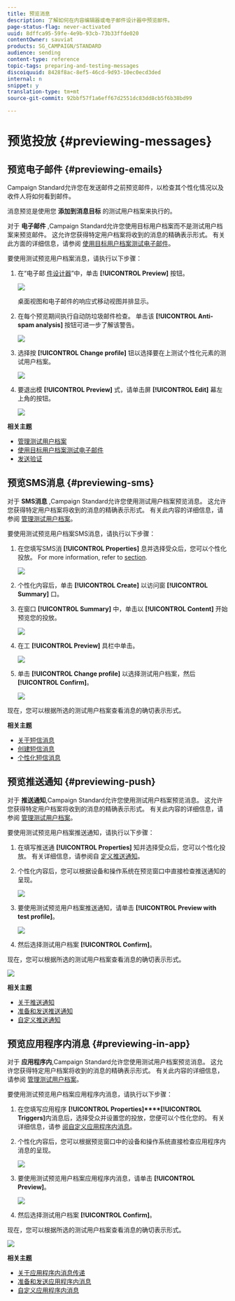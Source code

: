```yaml
---
title: 预览消息
description: 了解如何在内容编辑器或电子邮件设计器中预览邮件。
page-status-flag: never-activated
uuid: 8dffca95-59fe-4e9b-93cb-73b33ffde020
contentOwner: sauviat
products: SG_CAMPAIGN/STANDARD
audience: sending
content-type: reference
topic-tags: preparing-and-testing-messages
discoiquuid: 8428f8ac-8ef5-46cd-9d93-10ec0ecd3ded
internal: n
snippet: y
translation-type: tm+mt
source-git-commit: 92bbf57f1a6eff67d2551dc83dd8cb5f6b38bd99

---
```



# 预览投放 {#previewing-messages}

## 预览电子邮件 {#previewing-emails}

Campaign Standard允许您在发送邮件之前预览邮件，以检查其个性化情况以及收件人将如何看到邮件。

消息预览是使用您 **添加到消息目标** 的测试用户档案来执行的。

对于 **电子邮件** ,Campaign Standard允许您使用目标用户档案而不是测试用户档案来预览邮件。 这允许您获得特定用户档案将收到的消息的精确表示形式。 有关此方面的详细信息，请参阅 [使用目标用户档案测试电子邮件](../../sending/using/testing-messages-using-target.md)。

要使用测试预览用户档案消息，请执行以下步骤：

1. 在“电子邮 [件设计器](../../designing/using/designing-content-in-adobe-campaign.md)”中，单击 **[!UICONTROL Preview]** 按钮。

   ![](assets/sending_preview.png)

   桌面视图和电子邮件的响应式移动视图并排显示。

1. 在每个预览期间执行自动防垃圾邮件检查。 单击该 **[!UICONTROL Anti-spam analysis]** 按钮可进一步了解该警告。

   ![](assets/sending_anti-spam_analysis.png)

1. 选择按 **[!UICONTROL Change profile]** 钮以选择要在上测试个性化元素的测试用户档案。

   ![](assets/sending_test-profile.png)

1. 要退出模 **[!UICONTROL Preview]** 式，请单击屏 **[!UICONTROL Edit]** 幕左上角的按钮。

   ![](assets/sending_preview_edit.png)

**相关主题**

* [管理测试用户档案](../../audiences/using/managing-test-profiles.md)
* [使用目标用户档案测试电子邮件](../../sending/using/testing-messages-using-target.md)
* [发送验证](../../sending/using/sending-proofs.md)

## 预览SMS消息 {#previewing-sms}

对于 **SMS消息** ,Campaign Standard允许您使用测试用户档案预览消息。 这允许您获得特定用户档案将收到的消息的精确表示形式。 有关此内容的详细信息，请参阅 [管理测试用户档案](../../audiences/using/managing-test-profiles.md)。

要使用测试预览用户档案SMS消息，请执行以下步骤：

1. 在您填写SMS消 **[!UICONTROL Properties]** 息并选择受众后，您可以个性化投放。 For more information, refer to [section](../../channels/using/personalizing-sms-messages.md).

   ![](assets/sms_preview.png)

1. 个性化内容后，单击 **[!UICONTROL Create]** 以访问窗 **[!UICONTROL Summary]** 口。

1. 在窗口 **[!UICONTROL Summary]** 中，单击以 **[!UICONTROL Content]** 开始预览您的投放。

   ![](assets/sms_preview_2.png)

1. 在工 **[!UICONTROL Preview]** 具栏中单击。

   ![](assets/sms_preview_3.png)

1. 单击 **[!UICONTROL Change profile]** 以选择测试用户档案，然后 **[!UICONTROL Confirm]**。

   ![](assets/sms_preview_4.png)

现在，您可以根据所选的测试用户档案查看消息的确切表示形式。

**相关主题**

* [关于短信消息](../../channels/using/about-sms-messages.md)
* [创建短信消息](../../channels/using/creating-an-sms-message.md)
* [个性化短信消息](../../channels/using/personalizing-sms-messages.md)

## 预览推送通知 {#previewing-push}

对于 **推送通知**,Campaign Standard允许您使用测试用户档案预览消息。 这允许您获得特定用户档案将收到的消息的精确表示形式。 有关此内容的详细信息，请参阅 [管理测试用户档案](../../audiences/using/managing-test-profiles.md)。

要使用测试预览用户档案推送通知，请执行以下步骤：

1. 在填写推送通 **[!UICONTROL Properties]** 知并选择受众后，您可以个性化投放。 有关详细信息，请参阅自 [定义推送通知](../../channels/using/customizing-a-push-notification.md)。

1. 个性化内容后，您可以根据设备和操作系统在预览窗口中直接检查推送通知的呈现。

   ![](assets/push_preview.png)

1. 要使用测试预览用户档案推送通知，请单击 **[!UICONTROL Preview with test profile]**。

   ![](assets/push_preview_2.png)

1. 然后选择测试用户档案 **[!UICONTROL Confirm]**。

现在，您可以根据所选的测试用户档案查看消息的确切表示形式。

![](assets/push_preview_3.png)

**相关主题**

* [关于推送通知](../../channels/using/about-push-notifications.md)
* [准备和发送推送通知](../../channels/using/preparing-and-sending-a-push-notification.md)
* [自定义推送通知](../../channels/using/customizing-a-push-notification.md)

## 预览应用程序内消息 {#previewing-in-app}

对于 **应用程序内**,Campaign Standard允许您使用测试用户档案预览消息。 这允许您获得特定用户档案将收到的消息的精确表示形式。 有关此内容的详细信息，请参阅 [管理测试用户档案](../../audiences/using/managing-test-profiles.md)。

要使用测试预览用户档案应用程序内消息，请执行以下步骤：

1. 在您填写应用程序 **[!UICONTROL Properties]****[!UICONTROL Triggers]**&#x200B;内消息后，选择受众并设置您的投放，您便可以个性化您的。 有关详细信息，请参 [阅自定义应用程序内消息](../../channels/using/customizing-an-in-app-message.md)。

1. 个性化内容后，您可以根据预览窗口中的设备和操作系统直接检查应用程序内消息的呈现。

   ![](assets/in_app_preview.png)

1. 要使用测试预览用户档案应用程序内消息，请单击 **[!UICONTROL Preview]**。

   ![](assets/in_app_preview_2.png)

1. 然后选择测试用户档案 **[!UICONTROL Confirm]**。

现在，您可以根据所选的测试用户档案查看消息的确切表示形式。

![](assets/in_app_preview_3.png)

**相关主题**

* [关于应用程序内消息传递](../../channels/using/about-in-app-messaging.md)
* [准备和发送应用程序内消息](../../channels/using/preparing-and-sending-an-in-app-message.md)
* [自定义应用程序内消息](../../channels/using/customizing-an-in-app-message.md)